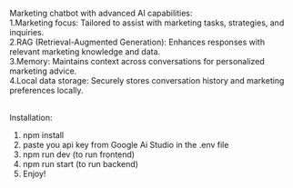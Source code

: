 Marketing chatbot with advanced AI capabilities: <br>
1.Marketing focus: Tailored to assist with marketing tasks, strategies, and inquiries. <br>
2.RAG (Retrieval-Augmented Generation): Enhances responses with relevant marketing knowledge and data. <br>
3.Memory: Maintains context across conversations for personalized marketing advice. <br>
4.Local data storage: Securely stores conversation history and marketing preferences locally. <br><br>

Installation:<br>
1. npm install <br>
2. paste you api key from Google Ai Studio in the .env file <br>
3. npm run dev (to run frontend) <br>
4. npm run start (to run backend) <br>
5. Enjoy! 
